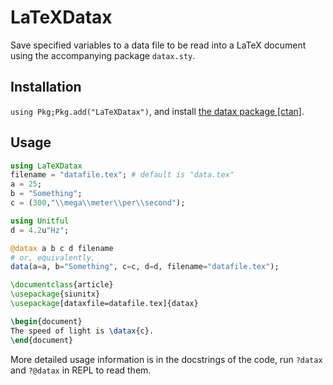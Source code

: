 # LaTeXDatax
Save specified variables to a data file to be read into a LaTeX document using
the accompanying package `datax.sty`.

## Installation
`using Pkg;Pkg.add("LaTeXDatax")`, and install [the datax package
[ctan]](https://ctan.org/tex-archive/macros/latex/contrib/datax).

## Usage
```julia
using LaTeXDatax
filename = "datafile.tex"; # default is "data.tex"
a = 25;
b = "Something";
c = (300,"\\mega\\meter\\per\\second");

using Unitful
d = 4.2u"Hz";

@datax a b c d filename
# or, equivalently,
data(a=a, b="Something", c=c, d=d, filename="datafile.tex");
```

```latex
\documentclass{article}
\usepackage{siunitx}
\usepackage[dataxfile=datafile.tex]{datax}

\begin{document}
The speed of light is \datax{c}.
\end{document}
```

More detailed usage information is in the docstrings of the code, run `?datax`
and `?@datax` in REPL to read them.
